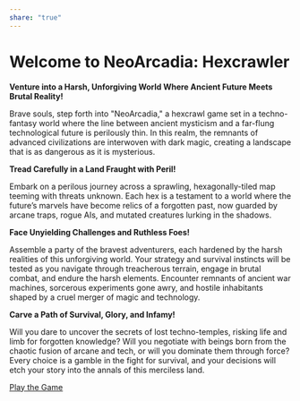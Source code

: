 ```yaml
---
share: "true"
---
```



# Welcome to NeoArcadia: Hexcrawler

**Venture into a Harsh, Unforgiving World Where Ancient Future Meets Brutal Reality!**

Brave souls, step forth into "NeoArcadia," a hexcrawl game set in a techno-fantasy world where the line between ancient mysticism and a far-flung technological future is perilously thin. In this realm, the remnants of advanced civilizations are interwoven with dark magic, creating a landscape that is as dangerous as it is mysterious.

**Tread Carefully in a Land Fraught with Peril!**

Embark on a perilous journey across a sprawling, hexagonally-tiled map teeming with threats unknown. Each hex is a testament to a world where the future’s marvels have become relics of a forgotten past, now guarded by arcane traps, rogue AIs, and mutated creatures lurking in the shadows.

**Face Unyielding Challenges and Ruthless Foes!**

Assemble a party of the bravest adventurers, each hardened by the harsh realities of this unforgiving world. Your strategy and survival instincts will be tested as you navigate through treacherous terrain, engage in brutal combat, and endure the harsh elements. Encounter remnants of ancient war machines, sorcerous experiments gone awry, and hostile inhabitants shaped by a cruel merger of magic and technology.

**Carve a Path of Survival, Glory, and Infamy!**

Will you dare to uncover the secrets of lost techno-temples, risking life and limb for forgotten knowledge? Will you negotiate with beings born from the chaotic fusion of arcane and tech, or will you dominate them through force? Every choice is a gamble in the fight for survival, and your decisions will etch your story into the annals of this merciless land.

[Play the Game](./Play%20the%20Game.md)

